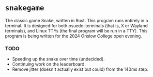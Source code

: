 # `snakegame`

The classic game Snake, written in Rust. This program runs entirely in a terminal. It is designed for both psuedo-terminals (that is, X or Wayland terminals), and Linux TTYs (the final program will be run in a TTY). This program is being written for the 2024 Onslow College open evening.

### TODO
- Speeding up the snake over time (undecided).
- Continuing work on the leaderboard.
- Remove jitter (doesn't actually exist but could) from the 140ms step.
